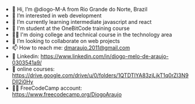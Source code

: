 - 👋 Hi, I’m @diogo-M-A from Rio Grande do Norte, Brazil
- 👀 I’m interested in web development
- 🌱 I’m currently learning intermediate javascript and react
- 📖 I'm student at the OneBitCode training course
- 👨‍🎓 I'm doing college and technical course in the technology area
- 💞️ I’m looking to collaborate on web projects
- 📫 How to reach me: dmaraujo.2011@gmail.com 
- 👬 Linkedin: https://www.linkedin.com/in/diogo-melo-de-araujo-0303541a9/
- 📝 online courses: https://drive.google.com/drive/u/0/folders/1QTDTlYA83zjLjkT1q0rZI3N9DIl2i0Hy
- 👨‍💻 FreeCodeCamp account: https://www.freecodecamp.org/DiogoAraujo

<!---
diogo-M-A/diogo-M-A is a ✨ special ✨ repository because its `README.md` (this file) appears on your GitHub profile.
You can click the Preview link to take a look at your changes.
--->
